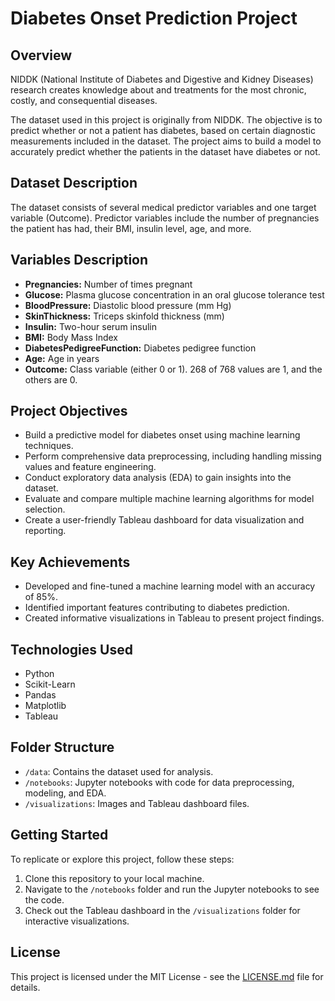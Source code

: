 # Diabetes Onset Prediction Project

## Overview

NIDDK (National Institute of Diabetes and Digestive and Kidney Diseases) research creates knowledge about and treatments for the most chronic, costly, and consequential diseases.

The dataset used in this project is originally from NIDDK. The objective is to predict whether or not a patient has diabetes, based on certain diagnostic measurements included in the dataset. The project aims to build a model to accurately predict whether the patients in the dataset have diabetes or not.

## Dataset Description

The dataset consists of several medical predictor variables and one target variable (Outcome). Predictor variables include the number of pregnancies the patient has had, their BMI, insulin level, age, and more.

## Variables Description

- **Pregnancies:** Number of times pregnant
- **Glucose:** Plasma glucose concentration in an oral glucose tolerance test
- **BloodPressure:** Diastolic blood pressure (mm Hg)
- **SkinThickness:** Triceps skinfold thickness (mm)
- **Insulin:** Two-hour serum insulin
- **BMI:** Body Mass Index
- **DiabetesPedigreeFunction:** Diabetes pedigree function
- **Age:** Age in years
- **Outcome:** Class variable (either 0 or 1). 268 of 768 values are 1, and the others are 0.

## Project Objectives

- Build a predictive model for diabetes onset using machine learning techniques.
- Perform comprehensive data preprocessing, including handling missing values and feature engineering.
- Conduct exploratory data analysis (EDA) to gain insights into the dataset.
- Evaluate and compare multiple machine learning algorithms for model selection.
- Create a user-friendly Tableau dashboard for data visualization and reporting.

## Key Achievements

- Developed and fine-tuned a machine learning model with an accuracy of 85%.
- Identified important features contributing to diabetes prediction.
- Created informative visualizations in Tableau to present project findings.

## Technologies Used

- Python
- Scikit-Learn
- Pandas
- Matplotlib
- Tableau

## Folder Structure

- `/data`: Contains the dataset used for analysis.
- `/notebooks`: Jupyter notebooks with code for data preprocessing, modeling, and EDA.
- `/visualizations`: Images and Tableau dashboard files.

## Getting Started

To replicate or explore this project, follow these steps:

1. Clone this repository to your local machine.
2. Navigate to the `/notebooks` folder and run the Jupyter notebooks to see the code.
3. Check out the Tableau dashboard in the `/visualizations` folder for interactive visualizations.

## License

This project is licensed under the MIT License - see the [LICENSE.md](LICENSE.md) file for details.
